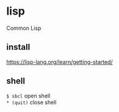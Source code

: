 # lisp
Common Lisp

## install
https://lisp-lang.org/learn/getting-started/

## shell
`$ sbcl` open shell  
`* (quit)` close shell  